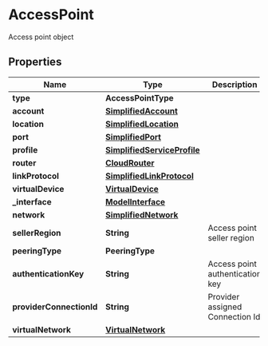 

# AccessPoint

Access point object

## Properties

| Name | Type | Description | Notes |
|------------ | ------------- | ------------- | -------------|
|**type** | **AccessPointType** |  |  [optional] |
|**account** | [**SimplifiedAccount**](SimplifiedAccount.md) |  |  [optional] |
|**location** | [**SimplifiedLocation**](SimplifiedLocation.md) |  |  [optional] |
|**port** | [**SimplifiedPort**](SimplifiedPort.md) |  |  [optional] |
|**profile** | [**SimplifiedServiceProfile**](SimplifiedServiceProfile.md) |  |  [optional] |
|**router** | [**CloudRouter**](CloudRouter.md) |  |  [optional] |
|**linkProtocol** | [**SimplifiedLinkProtocol**](SimplifiedLinkProtocol.md) |  |  [optional] |
|**virtualDevice** | [**VirtualDevice**](VirtualDevice.md) |  |  [optional] |
|**_interface** | [**ModelInterface**](ModelInterface.md) |  |  [optional] |
|**network** | [**SimplifiedNetwork**](SimplifiedNetwork.md) |  |  [optional] |
|**sellerRegion** | **String** | Access point seller region |  [optional] |
|**peeringType** | **PeeringType** |  |  [optional] |
|**authenticationKey** | **String** | Access point authentication key |  [optional] |
|**providerConnectionId** | **String** | Provider assigned Connection Id |  [optional] |
|**virtualNetwork** | [**VirtualNetwork**](VirtualNetwork.md) |  |  [optional] |




